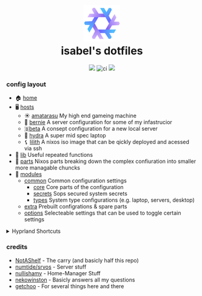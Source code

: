 <div align="center">
<h1>
<img width="96" src="./assets/flake.svg"></img> <br>
  isabel's dotfiles
</h1>
  <img src="https://img.shields.io/github/stars/isabelroses/dotfiles?color=f5c2e7&labelColor=303446&style=for-the-badge&logo=starship&logoColor=f5c2e7">
  <img alt="ci" src="https://img.shields.io/github/actions/workflow/status/isabelroses/dotfiles/check.yml?label=build&color=a6e3a1&labelColor=303446&style=for-the-badge&logo=github&logoColor=a6e3a1" />
  <img src="https://img.shields.io/github/repo-size/isabelroses/dotfiles?color=fab387&labelColor=303446&style=for-the-badge&logo=github&logoColor=fab387">
</div>

### config layout

- 🏠 [home](../home/)
- 🖥️ [hosts](../hosts/)
  - ☀️ [amatarasu](../hosts/amatarasu/) My high end gameing machine
  - 👴 [bernie](../hosts/bernie/) A server configuration for some of my infastrucior
  - 🇧[beta](../hosts/beta/) A consept configuration for a new local server
  - 🐉 [hydra](../hosts/hydra/) A super mid spec laptop
  - ⚸ [lilith](../hosts/lilith/) A nixos iso image that can be qickly deployed and acessed via ssh
- 📖 [lib](../lib/) Useful repeated functions
- 🧩 [parts](../parts/) Nixos parts breaking down the complex confiuration into smaller more managable chuncks
- 🔌 [modules](../modules/)
  - [common](../modules/common/) Common configuration settings
    - [core](../modules/common/core/) Core parts of the configuration
    - [secrets](../modules/common/secrets/) Sops secured system secrets
    - [types](../modules/common/types/) System type configurations (e.g. laptop, servers, desktop)
  - [extra](../modules/extra/) Prebuilt configrations & spare parts
  - [options](../modules/common/options/) Selecteable settings that can be used to toggle certain settings

<details>
<summary> Hyprland Shortcuts </summary>

| Shortcut                        | What it does               |
| ------------------------------- | -------------------------- |
| <kbd>SUPER+RETURN</kbd>         | open terminal              |
| <kbd>SUPER+B</kbd>              | open browser               |
| <kbd>SUPER+C</kbd>              | open editor                |
| <kbd>SUPER+O</kbd>              | open notes                 |
| <kbd>SUPER+E</kbd>              | open file manager          |
| <kbd>SUPER+Q</kbd>              | quit                       |
| <kbd>SUPER+D</kbd>              | launcher                   |
| <kbd>SUPER+F</kbd>              | fullscreen                 |
| <kbd>SUPER+[number]</kbd>       | open workspace [number]    |
| <kbd>SUPER+SHIFT+[number]</kbd> | move to workspace [number] |

</details>

### credits

- [NotAShelf](https://github.com/notashelf/nyx) - The carry (and basicly half this repo)
- [numtide/srvos](https://github.com/numtide/srvos) - Server stuff
- [nullishamy](https://github.com/nullishamy/derivation-station) - Home-Manager Stuff
- [nekowinston](https://github.com/nekowinston/dotfiles) - Basicly answers all my questions
- [getchoo](https://github.com/getchoo) - For several things here and there
